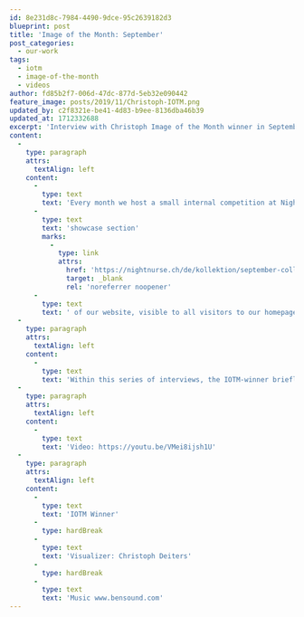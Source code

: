 ```yaml
---
id: 8e231d8c-7984-4490-9dce-95c2639182d3
blueprint: post
title: 'Image of the Month: September'
post_categories:
  - our-work
tags:
  - iotm
  - image-of-the-month
  - videos
author: fd85b2f7-006d-47dc-877d-5eb32e090442
feature_image: posts/2019/11/Christoph-IOTM.png
updated_by: c2f8321e-be41-4d83-b9ee-8136dba46b39
updated_at: 1712332688
excerpt: 'Interview with Christoph Image of the Month winner in September.'
content:
  -
    type: paragraph
    attrs:
      textAlign: left
    content:
      -
        type: text
        text: 'Every month we host a small internal competition at Nightnurse Images: Everyone submits their best work from the past month at a fixed date and an online vote gets cast. The winner is awarded the trophy (an original 70’s LiteBrite) to show on his desk for a month and receives a lunch voucher for a nice restaurant near the office. Also, they get to curate a '
      -
        type: text
        text: 'showcase section'
        marks:
          -
            type: link
            attrs:
              href: 'https://nightnurse.ch/de/kollektion/september-collection-von-christoph-927/?idx=0'
              target: _blank
              rel: 'noreferrer noopener'
      -
        type: text
        text: ' of our website, visible to all visitors to our homepage.'
  -
    type: paragraph
    attrs:
      textAlign: left
    content:
      -
        type: text
        text: 'Within this series of interviews, the IOTM-winner briefly outlines his/her work at Nightnurse Images, what inspires them and what the underlying theme was for their showcase selection.'
  -
    type: paragraph
    attrs:
      textAlign: left
    content:
      -
        type: text
        text: 'Video: https://youtu.be/VMei8ijsh1U'
  -
    type: paragraph
    attrs:
      textAlign: left
    content:
      -
        type: text
        text: 'IOTM Winner'
      -
        type: hardBreak
      -
        type: text
        text: 'Visualizer: Christoph Deiters'
      -
        type: hardBreak
      -
        type: text
        text: 'Music www.bensound.com'
---
```

